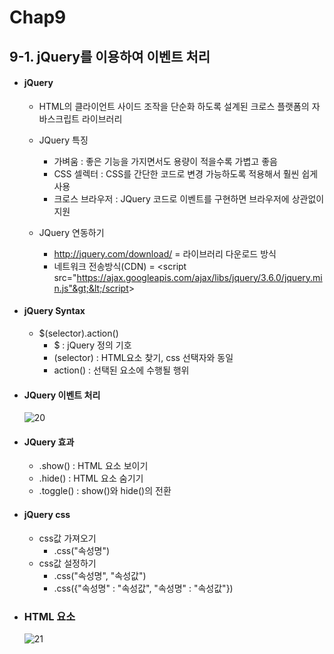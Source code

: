 # Chap9



## 9-1. jQuery를 이용하여 이벤트 처리

- #### jQuery

  - HTML의 클라이언트 사이드 조작을 단순화 하도록 설계된 크로스 플랫폼의 자바스크립트 라이브러리
  
  - JQuery 특징
  
    - 가벼움 : 좋은 기능을 가지면서도 용량이 적을수록 가볍고 좋음
    - CSS 셀렉터 : CSS를 간단한 코드로 변경 가능하도록 적용해서 훨씬 쉽게 사용
    - 크로스 브라우저 : JQuery 코드로 이벤트를 구현하면 브라우저에 상관없이 지원
  
  - JQuery 연동하기
  
    - http://jquery.com/download/ = 라이브러리 다운로드 방식
    - 네트워크 전송방식(CDN) = &lt;script src="https://ajax.googleapis.com/ajax/libs/jquery/3.6.0/jquery.min.js"&gt;&lt;/script&gt;
  
    
  
- #### jQuery Syntax

  - $(selector).action()
    - $ : jQuery 정의 기호
    - (selector) : HTML요소 찾기, css 선택자와 동일
    - action() : 선택된 요소에 수행될 행위



- #### JQuery 이벤트 처리

  ![20](../../사진/20.png)



- #### JQuery 효과

  - .show() : HTML 요소 보이기
  - .hide() : HTML 요소 숨기기
  - .toggle() : show()와 hide()의 전환

  

- #### jQuery css

  - css값 가져오기  
    - .css("속성명")
  - css값 설정하기
    - .css("속성명", "속성값")
    - .css({"속성명" : "속성값", "속성명" : "속성값"})



- ### HTML 요소

  ![21](../../사진/21.png)

